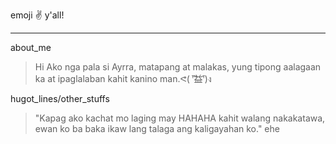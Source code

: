 emoji :v: y'all!
***
about_me
> Hi Ako nga pala si Ayrra, matapang at malakas, yung tipong aalagaan ka at ipaglalaban kahit kanino man.ᕙ( ︡'︡益'︠)ง 

hugot_lines/other_stuffs

> "Kapag ako kachat mo laging may HAHAHA kahit walang nakakatawa, ewan ko ba baka ikaw lang talaga ang kaligayahan ko." ehe

